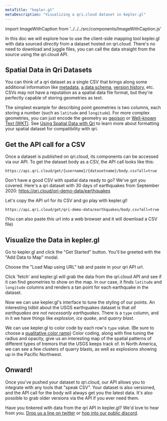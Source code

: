 ```yaml
---
metaTitle: "kepler.gl"
metaDescription: "Visualizing a qri.cloud dataset in kepler.gl"
---
```


import ImageWithCaption from '../../../src/components/ImageWithCaption.js'

In this doc we will explore how to use the client-side mapping tool kepler.gl with data sourced _directly_ from a dataset hosted on qri.cloud.  There's no need to download and juggle files, you can call the data straight from the source using the qri.cloud API.

## Spatial Data in Qri Datasets

You can think of a qri dataset as a single CSV that brings along some additional information like [metadata](/docs/dataset-components/meta), [a data schema](/docs/dataset-components/structure), [version history](/docs/working-with-datasets/versioning), etc.  CSVs may not have a reputation as a spatial data file format, but they're perfectly capable of storing geometries as text.  

The simplest example for describing point geometries is two columns, each storing a number (such as `latitude` and `longitude`).  For more complex geometries, you can just encode the geometry as [geojson](https://geojson.org/) or [Well-known Text (WKT)](https://en.wikipedia.org/wiki/Well-known_text_representation_of_geometry).  See [Using Spatial Data with Qri](/docs/integrating-qri/spatial-data) to learn more about formatting your spatial dataset for compatibility with qri.

## Get the API call for a CSV

Once a dataset is published on qri.cloud, its components can be accessed via our API.  To get the dataset body as a CSV, the API call looks like this:
```
https://api.qri.cloud/get/{username}/{datasetname}/body.csv?all=true
```
Don't have a good CSV with spatial data ready to go?  We've got you covered.  Here's a qri dataset with 30 days of earthquakes from September 2020: https://qri.cloud/qri-demo-data/earthquakes

Let's copy the API url for its CSV and go play with kepler.gl!  
```
https://api.qri.cloud/get/qri-demo-data/earthquakes/body.csv?all=true
```

(You can also paste this url into a web browser and it will download a CSV file)

## Visualize the Data in kepler.gl

Go to kepler.gl and click the "Get Started" button.  You'll be greeted with the "Add Data to Map" modal.

Choose the "Load Map using URL" tab and paste in your qri API url.

<ImageWithCaption
  src='/img/docs/integrating-qri/kepler-add-data.png'
  caption="Paste a qri API url into the 'Load Map using URL' pane"
/>

Click 'fetch' and kepler.gl will grab the data from the qri.cloud API and see if it can find geometries to show on the map.  In our case, it finds `latitude` and `longitude` columns and renders a tan point for each earthquake in the dataset.

<ImageWithCaption
  src='/img/docs/integrating-qri/kepler-quakes-raw.png'
  caption="kepler.gl finds the latitude and longitude columns and renders a point for each earthquake"
/>

Now we can use kepler.gl's interface to tune the styling of our points.  An interesting tidbit about the USGS earthquakes dataset is that _all earthquakes are not necessarily earthquakes_.  There is a `type` column, and in it we have things like _explosion_, _ice quake_, and _quarry blast_.

We can use kepler.gl to color code by each row's `type` value.  (Be sure to choose a [qualitative color ramp](https://web.natur.cuni.cz/~langhamr/lectures/vtfg1/mapinfo_2/barvy/colors.html#qual))  Color coding, along with fine tuning the radius and opacity, give us an interesting map of the spatial patterns of different types of tremors that the USGS keeps track of.  In North America, we can see a few clusters of quarry blasts, as well as explosions showing up in the Pacific Northwest.  

<ImageWithCaption
  src='/img/docs/integrating-qri/kepler-quakes-categorical.png'
  caption="Categorical coloring of the points by type shows the spatial patterns of different kinds of tremors"
/>

## Onward!

Once you've pushed your dataset to qri.cloud, our API allows you to integrate with any tools that "speak CSV".  Your dataset is also versioned, and the API call for the body will always get you the latest data.  It's also possible to grab older versions via the API if you ever need them.

Have you tinkered with data from the qri API in kepler.gl?  We'd love to hear from you.  [Drop us a line on twitter](https://twitter.com/qri_io) or [hop into our public discord](https://discordapp.com/invite/thkJHKj).
